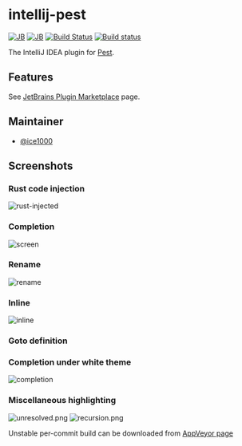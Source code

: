 # intellij-pest

[![JB][d-svg]][jb]
[![JB][v-svg]][jb]
[![Build Status][tv-svg]][tv-url]
[![Build status][av-svg]][av-url]

 [d-svg]: https://img.shields.io/jetbrains/plugin/d/12046-pest.svg
 [v-svg]: https://img.shields.io/jetbrains/plugin/v/12046-pest.svg
 [jb]: https://plugins.jetbrains.com/plugin/12046-pest
 [tv-url]: https://travis-ci.org/pest-parser/intellij-pest
 [tv-svg]: https://travis-ci.org/pest-parser/intellij-pest.svg?branch=master
 [av-url]: https://ci.appveyor.com/project/ice1000/intellij-pest/branch/master
 [av-svg]: https://ci.appveyor.com/api/projects/status/yj5hya5hcdtvt9m0/branch/master?svg=true
 [av-zip]: https://ci.appveyor.com/project/ice1000/intellij-pest/branch/master/artifacts

The IntelliJ IDEA plugin for [Pest](https://pest.rs).

## Features

See [JetBrains Plugin Marketplace][jb] page.

## Maintainer

+ [@ice1000](https://github.com/ice1000)

## Screenshots

### Rust code injection
![rust-injected](https://user-images.githubusercontent.com/16398479/53776511-44c84b00-3ec4-11e9-9771-83106b6ccd57.png)

### Completion
![screen](https://user-images.githubusercontent.com/16398479/53726936-0dfb2200-3e3d-11e9-9ea3-d1bf5511e8cb.gif)

### Rename
![rename](https://user-images.githubusercontent.com/16398479/53851472-d00d1380-3f8c-11e9-9b50-03c813125e5d.gif)

### Inline
![inline](https://user-images.githubusercontent.com/16398479/53846719-fc6c6400-3f7b-11e9-9506-9a3d0c50e319.gif)

### Goto definition

### Completion under white theme
![completion](https://user-images.githubusercontent.com/16398479/53726938-0dfb2200-3e3d-11e9-9c50-8f3139b30c0d.jpg)

### Miscellaneous highlighting
![unresolved.png](https://user-images.githubusercontent.com/16398479/53846891-a9df7780-3f7c-11e9-9823-bbc4a8655ef7.png)
![recursion.png](https://user-images.githubusercontent.com/16398479/53846994-0fcbff00-3f7d-11e9-933c-d7fc0fb0f007.png)

Unstable per-commit build can be downloaded from [AppVeyor page][av-zip]
